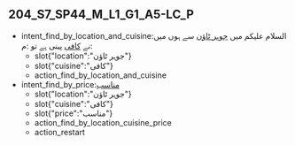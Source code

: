 ## 204_S7_SP44_M_L1_G1_A5-LC_P
* intent_find_by_location_and_cuisine:السلام علیکم میں [جوہر ٹاؤن](location) سے ہوں میں نے [کافی](cuisine) پینی ہے تو :م:
	- slot{"location":"جوہر ٹاؤن"}
	- slot{"cuisine":"کافی"}
	- action_find_by_location_and_cuisine
* intent_find_by_price:[مناسب](price)
	- slot{"location":"جوہر ٹاؤن"}
	- slot{"cuisine":"کافی"}
	- slot{"price":"مناسب"}
	- action_find_by_location_cuisine_price
	- action_restart